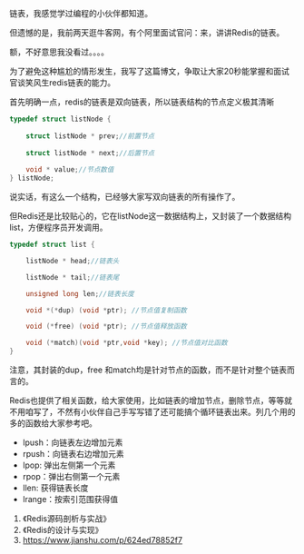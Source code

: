 链表，我感觉学过编程的小伙伴都知道。

但遗憾的是，我前两天逛牛客网，有个阿里面试官问：来，讲讲Redis的链表。

额，不好意思我没看过。。。。

为了避免这种尴尬的情形发生，我写了这篇博文，争取让大家20秒能掌握和面试官谈笑风生redis链表的能力。

首先明确一点，redis的链表是双向链表，所以链表结构的节点定义极其清晰

```c
typedef struct listNode {
    
    struct listNode * prev;//前置节点
    
    struct listNode * next;//后置节点
    
    void * value;//节点数值
} listNode;
```
说实话，有这么一个结构，已经够大家写双向链表的所有操作了。

但Redis还是比较贴心的，它在listNode这一数据结构上，又封装了一个数据结构list，方便程序员开发调用。


```c
typedef struct list {

    listNode * head;//链表头

    listNode * tail;//链表尾

    unsigned long len;//链表长度

    void *(*dup) (void *ptr); //节点值复制函数

    void (*free) (void *ptr); //节点值释放函数

    void (*match)(void *ptr,void *key); //节点值对比函数
}

```

注意，其封装的dup，free 和match均是针对节点的函数，而不是针对整个链表而言的。

Redis也提供了相关函数，给大家使用，比如链表的增加节点，删除节点，等等就不用咱写了，不然有小伙伴自己手写写错了还可能搞个循环链表出来。列几个用的多的函数给大家参考吧。


- lpush：向链表左边增加元素
- rpush：向链表右边增加元素
- lpop: 弹出左侧第一个元素
- rpop：弹出右侧第一个元素
- llen: 获得链表长度
- lrange：按索引范围获得值



1. 《Redis源码剖析与实战》
2. 《Redis的设计与实现》
3.  https://www.jianshu.com/p/624ed78852f7